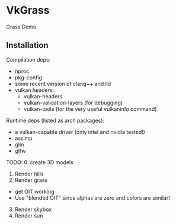 # VkGrass
Grass Demo
## Installation
Compilation deps:
 - nproc
 - pkg-config
 - some recent version of clang++ and lld
 - vulkan headers:
   - vulkan-headers
   - vulkan-validation-layers (for debugging)
   - vulkan-tools (for the very useful vulkaninfo command)

Runtime deps (listed as arch packages):
 - a vulkan-capable driver (only intel and nvidia tested!)
 - assimp
 - glm
 - glfw

TODO:
0. create 3D models
1. Render hills
2. Render grass
  - get OIT working
  - Use "blended OIT" since alphas are zero and colors are similar!
3. Render skybox
4. Render sun